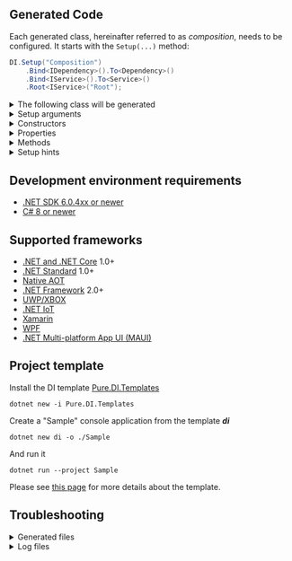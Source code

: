 ## Generated Code

Each generated class, hereinafter referred to as _composition_, needs to be configured. It starts with the `Setup(...)` method:

```c#
DI.Setup("Composition")
    .Bind<IDependency>().To<Dependency>()
    .Bind<IService>().To<Service>()
    .Root<IService>("Root");
```

<details>
<summary>The following class will be generated</summary>

```c#
partial class Composition
{
    public Composition() { }

    internal Composition(Composition parent) { }

    public IService Root
    {
        get
        {
            return new Service(new Dependency());
        }
    }

    public T Resolve<T>()  { ... }

    public T Resolve<T>(object? tag)  { ... }

    public object Resolve(System.Type type) { ... }

    public object Resolve(System.Type type, object? tag) { ... }
}
```

</details>

<details>
<summary>Setup arguments</summary>

The first parameter is used to specify the name of the composition class. All setups with the same name will be combined to create one composition class. In addition, this name may contain a namespace, for example for `Sample.Composition` the composition class is generated:

```c#
namespace Sample
{
    partial class Composition
    {
        ...
    }
}
```

The second optional parameter can have several values to determine the kind of composition.

### CompositionKind.Public

This is the default value. If this value is specified, a composition class will be created.

### CompositionKind.Internal

If this value is specified, the class will not be generated, but this setup can be used for others as a base. For example:

```c#
DI.Setup("BaseComposition", CompositionKind.Internal)
    .Bind<IDependency>().To<Dependency>();

DI.Setup("Composition").DependsOn("BaseComposition")
    .Bind<IService>().To<Service>();    
```

When the composition _CompositionKind.Public_ flag is set in the composition setup, it can also be the base composition for others like in the example above.

### CompositionKind.Global

If this value is specified, no composition class will be created, but this setup is the base for all setups in the current project, and `DependsOn(...)` is not required.

</details>

<details>
<summary>Constructors</summary>

### Default constructor

Everything is quite banal, this constructor simply initializes the internal state.

### Argument constructor

It replaces the default constructor and is only created if at least one argument is provided. For example:

```c#
DI.Setup("Composition")
    .Arg<string>("name")
    .Arg<int>("id")
    ...
```

In this case, the argument constructor looks like this:

```c#
public Composition(string name, int id) { ... }
```

and default constructor is missing.

### Child constructor

This constructor is always available and is used to create a child composition based on the parent composition:

```c#
var parentComposition = new Composition();
var childComposition = new Composition(parentComposition); 
```

The child composition inherits the state of the parent composition in the form of arguments and singleton objects. States are copied, and compositions are completely independent, except when calling the _Dispose()_ method on the parent container before disposing of the child container, because the child container can use singleton objects created before it was created.

</details>

<details>
<summary>Properties</summary>

To be able to quickly and conveniently create an object graph, a set of properties is generated. These properties are called compositions roots here. The type of the property is the type of a root object created by the composition. Accordingly, each access to the property leads to the creation of a composition with the root element of this type.

### Public Composition Roots

To be able to use a specific composition root, that root must be explicitly defined by the _Root_ method with a specific name and type:

```c#
DI.Setup("Composition")
    .Bind<IService>().To<Service>()
    .Root<IService>("MyService");
```

In this case, the property for type _IService_ will be named _MyService_ and will be available for direct use. The result of its use will be the creation of a composition of objects with a root of type _IService_:

```c#
public IService MyService
{
    get
    { 
        ...
        return new Service(...);
    }
}
```

This is [recommended way](https://blog.ploeh.dk/2011/07/28/CompositionRoot/) to create a composition root. A composition class can contain any number of roots.

### Private Composition Roots

When the root name is empty, a private composition root is created. This root is used in these _Resolve_ methods in the same way as public roots. For example:

```c#
DI.Setup("Composition")
    .Bind<IService>().To<Service>()
    .Root<IService>();
```

```c#
private IService Root1ABB3D0
{
    get { ... }
}
```

These properties have a random name and a private accessor and cannot be used directly from code. Don't try to use them. Private composition roots can be resolved by the _Resolve_ methods.

</details>

<details>
<summary>Methods</summary>

### Resolve

By default a set of four _Resolve_ methods are generated:

```c#
public T Resolve<T>() { ... }

public T Resolve<T>(object? tag) { ... }

public object Resolve(Type type) { ... }

public object Resolve(Type type, object? tag) { ... }
```

These methods can resolve public composition roots as well as private roots and are useful when using the [Service Locator](https://martinfowler.com/articles/injection.html) approach when the code resolves composition roots in place:

```c#
var composition = new Composition();

composition.Resolve<IService>();
```

This is [not recommended](https://blog.ploeh.dk/2010/02/03/ServiceLocatorisanAnti-Pattern/) way to create composition roots. To control the generation of these methods, see the _Resolve_ hint.

### Dispose

Provides a mechanism for releasing unmanaged resources. This method is only generated if the composition contains at least one singleton instance that implements the [IDisposable](https://learn.microsoft.com/en-us/dotnet/api/system.idisposable) interface. To dispose of all created singleton objects, call the composition `Dispose()` method:

```c#
using(var composition = new Composition())
{
    ...
}
```

</details>

<details>
<summary>Setup hints</summary>

## Setup hints

Hints are used to fine-tune code generation. Setup hints can be used as in the following example:

```c#
DI.Setup("Composition")
    .Hint(Hint.Resolve, "Off")
    .Hint(Hint.ThreadSafe, "Off")
    .Hint(Hint.ToString, "On")
    ...
```

In addition, setup hints can be comments before the _Setup_ method in the form ```hint = value```, for example:

```c#
// Resolve = Off
// ThreadSafe = Off
DI.Setup("Composition")
    .Hint(Hint.ToString, "On")
    ...
```

| Hint                                                                                                                               | Values             | Default   | C# version |
|------------------------------------------------------------------------------------------------------------------------------------|--------------------|-----------|------------|
| [Resolve](#Resolve-Hint)                                                                                                           | _On_ or _Off_      | _On_      |            |
| [OnInstanceCreation](#OnInstanceCreation-Hint)                                                                                     | _On_ or _Off_      | _Off_     | 9.0        |
| [OnInstanceCreationImplementationTypeNameRegularExpression](#OnInstanceCreationImplementationTypeNameRegularExpression-Hint)       | Regular expression | .+        |            |
| [OnInstanceCreationTagRegularExpression](#OnInstanceCreationTagRegularExpression-Hint)                                             | Regular expression | .+        |            |
| [OnInstanceCreationLifetimeRegularExpression](#OnInstanceCreationLifetimeRegularExpression-Hint)                                   | Regular expression | .+        |            |
| [OnDependencyInjection](#OnDependencyInjection-Hint)                                                                               | _On_ or _Off_      | _Off_     | 9.0        |
| [OnDependencyInjectionImplementationTypeNameRegularExpression](#OnDependencyInjectionImplementationTypeNameRegularExpression-Hint) | Regular expression | .+        |            |
| [OnDependencyInjectionContractTypeNameRegularExpression](#OnDependencyInjectionContractTypeNameRegularExpression-Hint)             | Regular expression | .+        |            |
| [OnDependencyInjectionTagRegularExpression](#OnDependencyInjectionTagRegularExpression-Hint)                                       | Regular expression | .+        |            |
| [OnDependencyInjectionLifetimeRegularExpression](#OnDependencyInjectionLifetimeRegularExpression-Hint)                             | Regular expression | .+        |            |
| [OnCannotResolve](#OnCannotResolve-Hint)                                                                                           | _On_ or _Off_      | _Off_     | 9.0        |
| [OnCannotResolveContractTypeNameRegularExpression](#OnCannotResolveContractTypeNameRegularExpression-Hint)                         | Regular expression | .+        |            |
| [OnCannotResolveTagRegularExpression](#OnCannotResolveTagRegularExpression-Hint)                                                   | Regular expression | .+        |            |
| [OnCannotResolveLifetimeRegularExpression](#OnCannotResolveLifetimeRegularExpression-Hint)                                         | Regular expression | .+        |            |
| [ToString](#ToString-Hint)                                                                                                         | _On_ or _Off_      | _Off_     |            |
| [ThreadSafe](#ThreadSafe-Hint)                                                                                                     | _On_ or _Off_      | _On_      |            |
| [ResolveMethodModifiers](#ResolveMethodModifiers-Hint)                                                                             | Method modifier    | _public_  |            |
| [ResolveMethodName](#ResolveMethodName-Hint)                                                                                       | Method name        | _Resolve_ |            |
| [ResolveByTagMethodModifiers](#ResolveByTagMethodModifiers-Hint)                                                                   | Method modifier    | _public_  |            |
| [ResolveByTagMethodName](#ResolveByTagMethodName-Hint)                                                                             | Method name        | _Resolve_ |            |
| [ObjectResolveMethodModifiers](#ObjectResolveMethodModifiers-Hint)                                                                 | Method modifier    | _public_  |            |
| [ObjectResolveMethodName](#ObjectResolveMethodName-Hint)                                                                           | Method name        | _Resolve_ |            |
| [ObjectResolveByTagMethodModifiers](#ObjectResolveByTagMethodModifiers-Hint)                                                       | Method modifier    | _public_  |            |
| [ObjectResolveByTagMethodName](#ObjectResolveByTagMethodName-Hint)                                                                 | Method name        | _Resolve_ |            |
| [DisposeMethodModifiers](#DisposeMethodModifiers-Hint)                                                                             | Method modifier    | _public_  |            |
| [FormatCode](#FormatCode-Hint)                                                                                                     | _On_ or _Off_      | _Off_     |            |

### Resolve Hint

Determines whether to generate [_Resolve_ methods](#resolve-methods). By default a set of four _Resolve_ methods are generated. Set this hint to _Off_ to disable the generation of resolve methods. This will reduce class composition generation time and no [private composition roots](#Private-Roots) will be generated in this case. The composition will be tiny and will only have [public roots](#Public-Roots). When the _Resolve_ hint is disabled, only the public root properties are available, so be sure to define them explicitly with the `Root<T>(...)` method.

### OnInstanceCreation Hint

Determines whether to generate partial _OnInstanceCreation_ method. This partial method is not generated by default. This can be useful, for example, for logging:

```c#
internal partial class Composition
{
    partial void OnInstanceCreation<T>(ref T value, object? tag, object lifetime)            
    {
        Console.WriteLine($"'{typeof(T)}'('{tag}') created.");            
    }
}
```

You can also replace the created instance of type `T`, where `T` is actually type of created instance. To minimize the performance penalty when calling _OnInstanceCreation_, use the three related hints below.

### OnInstanceCreationImplementationTypeNameRegularExpression Hint

It is a regular expression to filter by the instance type name. This hint is useful when _OnInstanceCreation_ is in the _On_ state and you want to limit the set of types for which the method _OnInstanceCreation_ will be called.

### OnInstanceCreationTagRegularExpression Hint

It is a regular expression to filter by the _tag_. This hint is useful also when _OnInstanceCreation_ is in the _On_ state and you want to limit the set of _tag_ for which the method _OnInstanceCreation_ will be called.

### OnInstanceCreationLifetimeRegularExpression Hint

It is a regular expression to filter by the _lifetime_. This hint is useful also when _OnInstanceCreation_ is in the _On_ state and you want to limit the set of _lifetime_ for which the method _OnInstanceCreation_ will be called.

### OnDependencyInjection Hint

Determines whether to generate partial _OnDependencyInjection_ method to control of dependency injection. This partial method is not generated by default. It cannot have an empty body due to the return value. It must be overridden when generated. This can be useful, for example, for [interception](#Interception).

```c#
// OnDependencyInjection = On
// OnDependencyInjectionContractTypeNameRegularExpression = ICalculator[\d]{1}
// OnDependencyInjectionTagRegularExpression = Abc
DI.Setup("Composition")
    ...
```

To minimize the performance penalty when calling _OnDependencyInjection_, use the three related hints below.

### OnDependencyInjectionImplementationTypeNameRegularExpression Hint

It is a regular expression to filter by the instance type name. This hint is useful when _OnDependencyInjection_ is in the _On_ state and you want to limit the set of types for which the method _OnDependencyInjection_ will be called.

### OnDependencyInjectionContractTypeNameRegularExpression Hint

It is a regular expression to filter by the resolving type name. This hint is useful also when _OnDependencyInjection_ is in the _On_ state and you want to limit the set of resolving types for which the method _OnDependencyInjection_ will be called.

### OnDependencyInjectionTagRegularExpression Hint

It is a regular expression to filter by the _tag_. This hint is useful also when _OnDependencyInjection_ is in the _On_ state and you want to limit the set of _tag_ for which the method _OnDependencyInjection_ will be called.

### OnDependencyInjectionLifetimeRegularExpression Hint

It is a regular expression to filter by the _lifetime_. This hint is useful also when _OnDependencyInjection_ is in the _On_ state and you want to limit the set of _lifetime_ for which the method _OnDependencyInjection_ will be called.

### OnCannotResolve Hint

Determines whether to generate a partial `OnCannotResolve<T>(...)` method to handle a scenario where an instance which cannot be resolved. This partial method is not generated by default. It cannot have an empty body due to the return value. It must be overridden on creation.

```c#
// OnCannotResolve = On
// OnCannotResolveContractTypeNameRegularExpression = string|DateTime
// OnDependencyInjectionTagRegularExpression = null
DI.Setup("Composition")
    ...
```

To avoid missing bindings by mistake, use the two related hints below.

### OnCannotResolveContractTypeNameRegularExpression Hint

It is a regular expression to filter by the resolving type name. This hint is useful also when _OnCannotResolve_ is in the _On_ state and you want to limit the set of resolving types for which the method _OnCannotResolve_ will be called.

### OnCannotResolveTagRegularExpression Hint

It is a regular expression to filter by the _tag_. This hint is useful also when _OnCannotResolve_ is in the _On_ state and you want to limit the set of _tag_ for which the method _OnCannotResolve_ will be called.

### OnCannotResolveLifetimeRegularExpression Hint

It is a regular expression to filter by the _lifetime_. This hint is useful also when _OnCannotResolve_ is in the _On_ state and you want to limit the set of _lifetime_ for which the method _OnCannotResolve_ will be called.

### ToString Hint

Determine if the _ToString()_ method should be generated. This method provides a text-based class diagram in the format [mermaid](https://mermaid.js.org/). To see this diagram, just call the ToString method and copy the text to [this site](https://mermaid.live/).

```c#
// ToString = On
DI.Setup("Composition")
    .Bind<IService>().To<Service>()
    .Root<IService>("MyService");
    
var composition = new Composition();
string classDiagram = composition.ToString(); 
```

### ThreadSafe Hint

This hint determines whether object composition will be created in a thread-safe manner. This hint is _On_ by default. It is good practice not to use threads when creating an object graph, in which case this hint can be turned off, which will lead to a slight increase in performance.

```c#
// ThreadSafe = Off
DI.Setup("Composition")
    .Bind<IService>().To<Service>()
    .Root<IService>("MyService");
```

### ResolveMethodModifiers Hint

Overrides modifiers of the method `public T Resolve<T>()`.

### ResolveMethodName Hint

Overrides name of the method `public T Resolve<T>()`.

### ResolveByTagMethodModifiers Hint

Overrides modifiers of the method `public T Resolve<T>(object? tag)`.

### ResolveByTagMethodName Hint

Overrides name of the method `public T Resolve<T>(object? tag)`.

### ObjectResolveMethodModifiers Hint

Overrides modifiers of the method `public object Resolve(Type type)`.

### ObjectResolveMethodName Hint

Overrides name of the method `public object Resolve(Type type)`.

### ObjectResolveByTagMethodModifiers Hint

Overrides modifiers of the method `public object Resolve(Type type, object? tag)`.

### ObjectResolveByTagMethodName Hint

Overrides name of the method `public object Resolve(Type type, object? tag)`.

### DisposeMethodModifiers Hint

Overrides modifiers of the method `public void Dispose()`.

### FormatCode Hint

Specifies whether the generated code should be formatted. This option consumes a lot of CPU resources. This hint can be useful for examining the generated code or for giving presentations, for example.

</details>

## Development environment requirements

- [.NET SDK 6.0.4xx or newer](https://dotnet.microsoft.com/download/dotnet/6.0)
- [C# 8 or newer](https://docs.microsoft.com/en-us/dotnet/csharp/whats-new/csharp-version-history#c-version-80)

## Supported frameworks

- [.NET and .NET Core](https://docs.microsoft.com/en-us/dotnet/core/) 1.0+
- [.NET Standard](https://docs.microsoft.com/en-us/dotnet/standard/net-standard) 1.0+
- [Native AOT](https://learn.microsoft.com/en-us/dotnet/core/deploying/native-aot/)
- [.NET Framework](https://docs.microsoft.com/en-us/dotnet/framework/) 2.0+
- [UWP/XBOX](https://docs.microsoft.com/en-us/windows/uwp/index)
- [.NET IoT](https://dotnet.microsoft.com/apps/iot)
- [Xamarin](https://dotnet.microsoft.com/apps/xamarin)
- [WPF](https://learn.microsoft.com/en-us/dotnet/desktop/wpf)
- [.NET Multi-platform App UI (MAUI)](https://docs.microsoft.com/en-us/dotnet/maui/)

## Project template

Install the DI template [Pure.DI.Templates](https://www.nuget.org/packages/Pure.DI.Templates)

```shell
dotnet new -i Pure.DI.Templates
```

Create a "Sample" console application from the template *__di__*

```shell
dotnet new di -o ./Sample
```

And run it

```shell
dotnet run --project Sample
```

Please see [this page](https://github.com/DevTeam/Pure.DI/wiki/Project-templates) for more details about the template.

## Troubleshooting

<details>
<summary>Generated files</summary>

You can set build properties to save the generated file and control where the generated files are stored. In a project file, add the <EmitCompilerGeneratedFiles> element to a <PropertyGroup>, and set its value to true. Build your project again. Now, the generated files are created under obj/Debug/netX.X/generated/Pure.DI/Pure.DI.SourceGenerator. The components of the path map to the build configuration, target framework, source generator project name, and fully qualified type name of the generator. You can choose a more convenient output folder by adding the <CompilerGeneratedFilesOutputPath> element to the application's project file. For example:

```xml
<Project Sdk="Microsoft.NET.Sdk">
    
    <PropertyGroup>
        <EmitCompilerGeneratedFiles>true</EmitCompilerGeneratedFiles>
        <CompilerGeneratedFilesOutputPath>$(BaseIntermediateOutputPath)Generated</CompilerGeneratedFilesOutputPath>
    </PropertyGroup>
    
</Project>
```

</details>

<details>
<summary>Log files</summary>

You can set build properties to save the log file. In the project file, add a <PureDILogFile> element to the <PropertyGroup> and set the path to the log directory, and add the related element `<CompilerVisibleProperty Include="PureDILogFile" />` to the <ItemGroup> to make this property visible in the source generator. To change the log level, specify the same with the _PureDISeverity_ property, as in the example below:

```xml
<Project Sdk="Microsoft.NET.Sdk">

    <PropertyGroup>
        <PureDILogFile>.logs\Pure.DI.log</PureDILogFile>
        <PureDISeverity>Info</PureDISeverity>
    </PropertyGroup>

    <ItemGroup>
        <CompilerVisibleProperty Include="PureDILogFile" />
        <CompilerVisibleProperty Include="PureDISeverity" />
    </ItemGroup>

</Project>
```

The _PureDISeverity_ property has several options available:

| Severity | Description                                                            |
|----------|------------------------------------------------------------------------|
| Hidden   | Debug information.                                                     |
| Info     | Information that does not indicate a problem (i.e. not prescriptive).  |
| Warning  | Something suspicious, but allowed. This is the default value.          |
| Error    | Something not allowed by the rules of the language or other authority. |

</details>